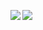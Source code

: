 <p><img align="left" src="https://github-readme-stats.vercel.app/api?username=vayci&show_icons=true&icon_color=CE1D2D&text_color=718096&bg_color=ffffff&hide_title=true" /></p>
<p><img align="left" src="https://github-readme-stats.vercel.app/api/top-langs/?username=vayci&show_icons=true&icon_color=CE1D2D&text_color=718096&bg_color=ffffff&layout=compact" /></p>
